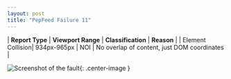 ```yaml
---
layout: post
title: "PepFeed Failure 11"
---
```

| **Report Type** | **Viewport Range** | **Classification** | **Reason** |
| Element Collision| 934px-965px | NOI | No overlap of content, just DOM coordinates | 

![Screenshot of the fault](../../../assets/images/PepFeed/fault11/overlapWidth949.png){: .center-image }